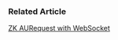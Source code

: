 
### Related Article

[ZK AURequest with WebSocket](http://ben-bai.blogspot.tw/2013/09/zk-aurequest-with-websocket.html)